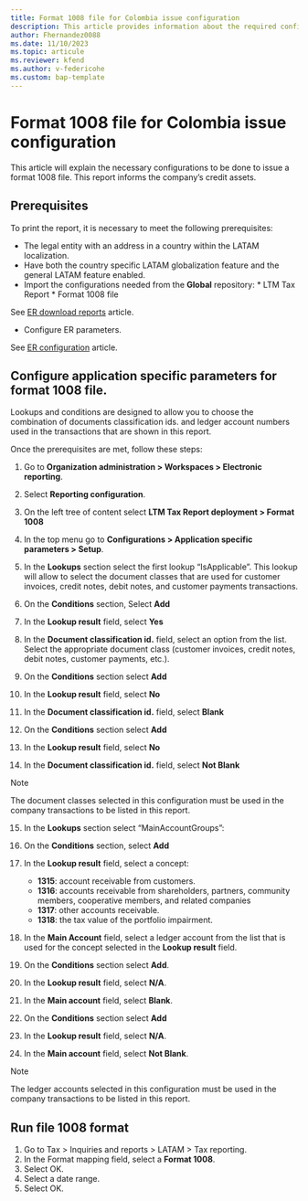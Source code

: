 ```yaml
---
title: Format 1008 file for Colombia issue configuration
description: This article provides information about the required configuration for issuing a Format 1008 file for Colombia. 
author: Fhernandez0088 
ms.date: 11/10/2023 
ms.topic: articule
ms.reviewer: kfend
ms.author: v-federicohe
ms.custom: bap-template
---
```


# Format 1008 file for Colombia issue configuration

This article will explain the necessary configurations to be done to issue a format 1008 file.
This report informs the company’s credit assets.

## Prerequisites

To print the report, it is necessary to meet the following prerequisites: 
* The legal entity with an address in a country within the LATAM localization.
* Have both the country specific LATAM globalization feature and the general LATAM feature enabled.
* Import the configurations needed from the **Global** repository:
		* LTM Tax Report
		* Format 1008 file

See [ER download reports](https://learn.microsoft.com/en-us/dynamics365/fin-ops-core/dev-itpro/analytics/er-download-configurations-global-repo?context=%2Fdynamics365%2Fcontext%2Ffinance) article.

* Configure ER parameters.

See [ER configuration]( https://learn.microsoft.com/en-us/dynamics365/fin-ops-core/dev-itpro/analytics/electronic-reporting-er-configure-parameters) article.

## Configure application specific parameters for format 1008 file.

Lookups and conditions are designed to allow you to choose the combination of documents classification ids. and ledger account numbers used in the transactions that are shown in this report.

Once the prerequisites are met, follow these steps:
1. Go to **Organization administration > Workspaces > Electronic reporting**.
2. Select **Reporting configuration**.
3. On the left tree of content select **LTM Tax Report deployment > Format 1008**
4. In the top menu go to **Configurations > Application specific parameters > Setup**.

5. In the **Lookups** section select the first lookup “IsApplicable”. This lookup will allow to select the document classes that are used for customer invoices, credit notes, debit notes, and customer payments transactions.
6. On the **Conditions** section, Select **Add**
7. In the **Lookup result** field, select **Yes**
8. In the **Document classification id.** field, select an option from the list. Select the appropriate document class (customer invoices, credit notes, debit notes, customer payments, etc.). 
9. On the **Conditions** section select **Add**
10. In the **Lookup result** field, select **No**
11. In the **Document classification id.** field, select **Blank**
12. On the **Conditions** section select **Add**
13. In the **Lookup result** field, select **No**
14. In the **Document classification id.** field, select **Not Blank**	

> [!NOTE]
> The document classes selected in this configuration must be used in the company transactions to be listed in this report.

15. In the **Lookups** section select “MainAccountGroups”:
16. On the **Conditions** section, select **Add**
17. In the **Lookup result** field, select a concept:

    * **1315**: account receivable from customers.
    * **1316**: accounts receivable from shareholders, partners, community members, cooperative members, and related companies
    * **1317**: other accounts receivable.
    * **1318**: the tax value of the portfolio impairment.

18. In the **Main Account** field, select a ledger account from the list that is used for the concept selected in the **Lookup result** field. 
19. On the **Conditions** section select **Add**.
20. In the **Lookup result** field, select **N/A**.
21. In the **Main account** field, select **Blank**.
22. On the **Conditions** section select **Add**
23. In the **Lookup result** field, select **N/A**.
24. In the **Main account** field, select **Not Blank**.

> [!NOTE]
> The ledger accounts selected in this configuration must be used in the company transactions to be listed in this report.

## Run file 1008 format

1. Go to Tax > Inquiries and reports > LATAM > Tax reporting.
2. In the Format mapping field, select a **Format 1008**.
3. Select OK.
4. Select a date range.
6. Select OK.
